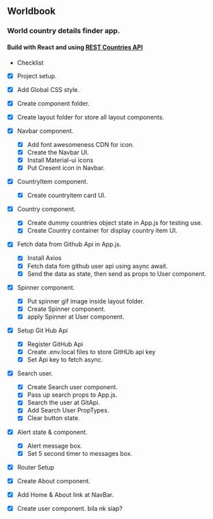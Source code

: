 ## Worldbook

### World country details finder app.

#### Build with React and using [REST Countries API](https://restcountries.eu)

- Checklist
- [x] Project setup.
- [x] Add Global CSS style.
- [x] Create component folder.
- [x] Create layout folder for store all layout components.
- [x] Navbar component.
  - [x] Add font awesomeness CDN for icon.
  - [x] Create the Navbar UI.
  - [x] Install Material-ui icons
  - [x] Put Cresent icon in Navbar.
- [x] CountryItem component.
  - [x] Create countryitem card UI.
- [x] Country component.

  - [x] Create dummy countries object state in App.js for testing use.
  - [x] Create Country container for display country item UI.

- [x] Fetch data from Github Api in App.js.
  - [x] Install Axios
  - [x] Fetch data fom github user api using async await.
  - [x] Send the data as state, then send as props to User component.
- [x] Spinner component.
  - [x] Put spinner gif image inside layout folder.
  - [x] Create Spinner component.
  - [x] apply Spinner at User component.
- [x] Setup Git Hub Api
  - [x] Register GitHub Api
  - [x] Create .env.local files to store GitHUb api key
  - [x] Set Api key to fetch async.
- [x] Search user.
  - [x] Create Search user component.
  - [x] Pass up search props to App.js.
  - [x] Search the user at GitApi.
  - [x] Add Search User PropTypes.
  - [x] Clear button state.
- [x] Alert state & component.
  - [x] Alert message box.
  - [x] Set 5 second timer to messages box.
- [x] Router Setup
- [x] Create About component.
- [x] Add Home & About link at NavBar.
- [x] Create user component. bila nk siap?
